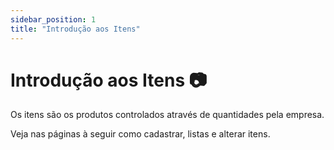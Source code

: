 ```yaml
---
sidebar_position: 1
title: "Introdução aos Itens"
---
```


# Introdução aos Itens :camera:

Os itens são os produtos controlados através de quantidades pela empresa.

Veja nas páginas à seguir como cadastrar, listas e alterar itens.

